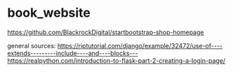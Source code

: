 # book_website

https://github.com/BlackrockDigital/startbootstrap-shop-homepage

general sources: 
https://riptutorial.com/django/example/32472/use-of----extends---------include----and----blocks---
https://realpython.com/introduction-to-flask-part-2-creating-a-login-page/